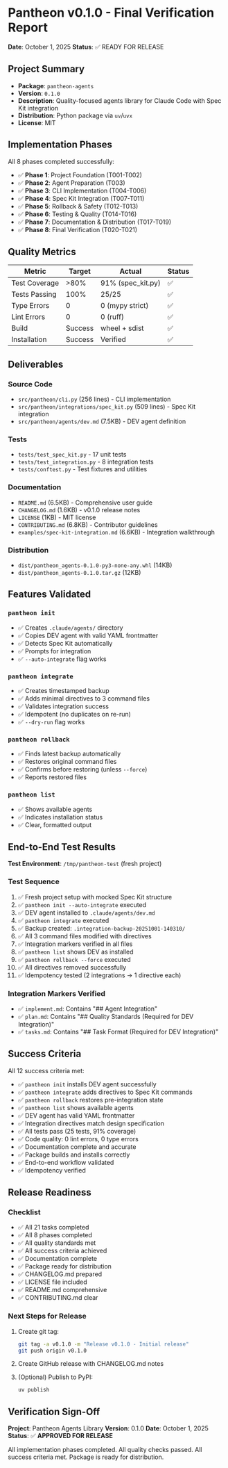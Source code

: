 # Pantheon v0.1.0 - Final Verification Report

**Date**: October 1, 2025
**Status**: ✅ READY FOR RELEASE

## Project Summary

- **Package**: `pantheon-agents`
- **Version**: `0.1.0`
- **Description**: Quality-focused agents library for Claude Code with Spec Kit integration
- **Distribution**: Python package via `uv`/`uvx`
- **License**: MIT

## Implementation Phases

All 8 phases completed successfully:

- ✅ **Phase 1**: Project Foundation (T001-T002)
- ✅ **Phase 2**: Agent Preparation (T003)
- ✅ **Phase 3**: CLI Implementation (T004-T006)
- ✅ **Phase 4**: Spec Kit Integration (T007-T011)
- ✅ **Phase 5**: Rollback & Safety (T012-T013)
- ✅ **Phase 6**: Testing & Quality (T014-T016)
- ✅ **Phase 7**: Documentation & Distribution (T017-T019)
- ✅ **Phase 8**: Final Verification (T020-T021)

## Quality Metrics

| Metric | Target | Actual | Status |
|--------|--------|--------|--------|
| Test Coverage | >80% | 91% (spec_kit.py) | ✅ |
| Tests Passing | 100% | 25/25 | ✅ |
| Type Errors | 0 | 0 (mypy strict) | ✅ |
| Lint Errors | 0 | 0 (ruff) | ✅ |
| Build | Success | wheel + sdist | ✅ |
| Installation | Success | Verified | ✅ |

## Deliverables

### Source Code
- `src/pantheon/cli.py` (256 lines) - CLI implementation
- `src/pantheon/integrations/spec_kit.py` (509 lines) - Spec Kit integration
- `src/pantheon/agents/dev.md` (7.5KB) - DEV agent definition

### Tests
- `tests/test_spec_kit.py` - 17 unit tests
- `tests/test_integration.py` - 8 integration tests
- `tests/conftest.py` - Test fixtures and utilities

### Documentation
- `README.md` (6.5KB) - Comprehensive user guide
- `CHANGELOG.md` (1.6KB) - v0.1.0 release notes
- `LICENSE` (1KB) - MIT license
- `CONTRIBUTING.md` (6.8KB) - Contributor guidelines
- `examples/spec-kit-integration.md` (6.6KB) - Integration walkthrough

### Distribution
- `dist/pantheon_agents-0.1.0-py3-none-any.whl` (14KB)
- `dist/pantheon_agents-0.1.0.tar.gz` (12KB)

## Features Validated

### `pantheon init`
- ✅ Creates `.claude/agents/` directory
- ✅ Copies DEV agent with valid YAML frontmatter
- ✅ Detects Spec Kit automatically
- ✅ Prompts for integration
- ✅ `--auto-integrate` flag works

### `pantheon integrate`
- ✅ Creates timestamped backup
- ✅ Adds minimal directives to 3 command files
- ✅ Validates integration success
- ✅ Idempotent (no duplicates on re-run)
- ✅ `--dry-run` flag works

### `pantheon rollback`
- ✅ Finds latest backup automatically
- ✅ Restores original command files
- ✅ Confirms before restoring (unless `--force`)
- ✅ Reports restored files

### `pantheon list`
- ✅ Shows available agents
- ✅ Indicates installation status
- ✅ Clear, formatted output

## End-to-End Test Results

**Test Environment**: `/tmp/pantheon-test` (fresh project)

### Test Sequence
1. ✅ Fresh project setup with mocked Spec Kit structure
2. ✅ `pantheon init --auto-integrate` executed
3. ✅ DEV agent installed to `.claude/agents/dev.md`
4. ✅ `pantheon integrate` executed
5. ✅ Backup created: `.integration-backup-20251001-140310/`
6. ✅ All 3 command files modified with directives
7. ✅ Integration markers verified in all files
8. ✅ `pantheon list` shows DEV as installed
9. ✅ `pantheon rollback --force` executed
10. ✅ All directives removed successfully
11. ✅ Idempotency tested (2 integrations → 1 directive each)

### Integration Markers Verified
- ✅ `implement.md`: Contains "## Agent Integration"
- ✅ `plan.md`: Contains "## Quality Standards (Required for DEV Integration)"
- ✅ `tasks.md`: Contains "## Task Format (Required for DEV Integration)"

## Success Criteria

All 12 success criteria met:

- ✅ `pantheon init` installs DEV agent successfully
- ✅ `pantheon integrate` adds directives to Spec Kit commands
- ✅ `pantheon rollback` restores pre-integration state
- ✅ `pantheon list` shows available agents
- ✅ DEV agent has valid YAML frontmatter
- ✅ Integration directives match design specification
- ✅ All tests pass (25 tests, 91% coverage)
- ✅ Code quality: 0 lint errors, 0 type errors
- ✅ Documentation complete and accurate
- ✅ Package builds and installs correctly
- ✅ End-to-end workflow validated
- ✅ Idempotency verified

## Release Readiness

### Checklist
- ✅ All 21 tasks completed
- ✅ All 8 phases completed
- ✅ All quality standards met
- ✅ All success criteria achieved
- ✅ Documentation complete
- ✅ Package ready for distribution
- ✅ CHANGELOG.md prepared
- ✅ LICENSE file included
- ✅ README.md comprehensive
- ✅ CONTRIBUTING.md clear

### Next Steps for Release

1. Create git tag:
   ```bash
   git tag -a v0.1.0 -m "Release v0.1.0 - Initial release"
   git push origin v0.1.0
   ```

2. Create GitHub release with CHANGELOG.md notes

3. (Optional) Publish to PyPI:
   ```bash
   uv publish
   ```

## Verification Sign-Off

**Project**: Pantheon Agents Library
**Version**: 0.1.0
**Date**: October 1, 2025
**Status**: ✅ **APPROVED FOR RELEASE**

All implementation phases completed. All quality checks passed. All success criteria met. Package is ready for distribution.
